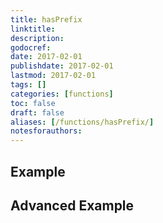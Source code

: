 ```yaml
---
title: hasPrefix
linktitle:
description:
godocref:
date: 2017-02-01
publishdate: 2017-02-01
lastmod: 2017-02-01
tags: []
categories: [functions]
toc: false
draft: false
aliases: [/functions/hasPrefix/]
notesforauthors:
---
```


## Example

## Advanced Example

